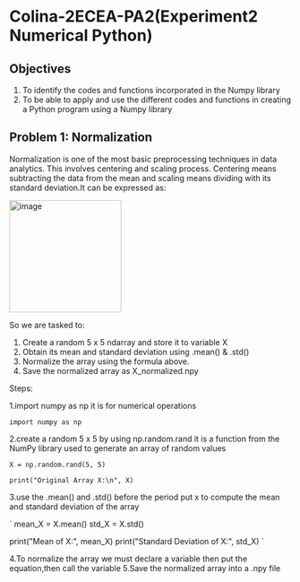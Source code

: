 # Colina-2ECEA-PA2(Experiment2 Numerical Python)

## Objectives
1. To identify the codes and functions incorporated in the Numpy library 
2. To be able to apply and use the different codes and functions in creating a Python program using a 
Numpy library 

## Problem 1: Normalization
Normalization is one of the most basic preprocessing techniques in 
data analytics. This involves centering and scaling process. Centering means subtracting the data from the 
mean and scaling means dividing with its standard deviation.It can be expressed as:

<img width="200" height="200" alt="image" src="https://github.com/user-attachments/assets/fb8cbe96-3d00-410b-83ec-3a3f428d9f65" />

So we are tasked to:
1. Create a random 5 x 5 ndarray and store it to variable X
2. Obtain its mean and standard deviation using .mean() & .std()
3. Normalize the array using the formula above.
4. Save the normalized array as X_normalized.npy

Steps:

1.import numpy as np it is for numerical operations

`
import numpy as np
`

2.create a random 5 x 5 by using np.random.rand it is a function from the NumPy library used to generate an array of random values

`
X = np.random.rand(5, 5)
`

`
print("Original Array X:\n", X)
`

3.use the .mean() and .std() before the period put x to compute the mean and standard deviation of the array

`
mean_X = X.mean()
std_X = X.std()

print("Mean of X:", mean_X)
print("Standard Deviation of X:", std_X)
`

4.To normalize the array we must declare  a variable then put the equation,then call the variable
5.Save the normalized array into a .npy file
